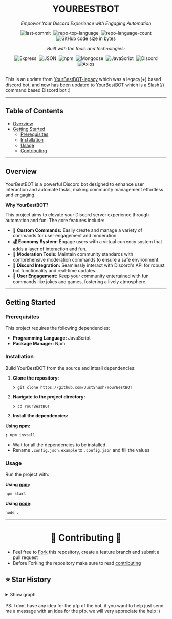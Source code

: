 <div align="center" class="text-center">
  <h1>YOURBESTBOT</h1>
  <p><em>Empower Your Discord Experience with Engaging Automation</em></p>

  <img alt="last-commit" src="https://img.shields.io/github/last-commit/JustShush/YourBestBOT?style=flat&amp;logo=git&amp;logoColor=white&amp;color=0080ff" class="inline-block mx-1" style="margin: 0px 2px;">
  <img alt="repo-top-language" src="https://img.shields.io/github/languages/top/JustShush/YourBestBOT?style=flat&amp;color=0080ff" class="inline-block mx-1" style="margin: 0px 2px;">
  <img alt="repo-language-count" src="https://img.shields.io/github/languages/count/JustShush/YourBestBOT?style=flat&amp;color=0080ff" class="inline-block mx-1" style="margin: 0px 2px;">
  <br>
  <img src="https://img.shields.io/github/languages/code-size/JustShush/YourBestBOT" alt="GitHub code size in bytes"/>
  <!-- <img src="https://img.shields.io/endpoint?url=https://ghloc.vercel.app/api/JustShush/YourBestBOT/badge?filter=.js$&label=lines%20of%20code&color=blue" alt="GitHub lines of code"/> -->
  <p><em>Built with the tools and technologies:</em></p>
  <img alt="Express" src="https://img.shields.io/badge/Express-000000.svg?style=flat&amp;logo=Express&amp;logoColor=white" class="inline-block mx-1" style="margin: 0px 2px;">
  <img alt="JSON" src="https://img.shields.io/badge/JSON-000000.svg?style=flat&amp;logo=JSON&amp;logoColor=white" class="inline-block mx-1" style="margin: 0px 2px;">
  <img alt="npm" src="https://img.shields.io/badge/npm-CB3837.svg?style=flat&amp;logo=npm&amp;logoColor=white" class="inline-block mx-1" style="margin: 0px 2px;">
  <img alt="Mongoose" src="https://img.shields.io/badge/Mongoose-F04D35.svg?style=flat&amp;logo=Mongoose&amp;logoColor=white" class="inline-block mx-1" style="margin: 0px 2px;">
  <img alt="JavaScript" src="https://img.shields.io/badge/JavaScript-F7DF1E.svg?style=flat&amp;logo=JavaScript&amp;logoColor=black" class="inline-block mx-1" style="margin: 0px 2px;">
  <img alt="Discord" src="https://img.shields.io/badge/Discord-5865F2.svg?style=flat&amp;logo=Discord&amp;logoColor=white" class="inline-block mx-1" style="margin: 0px 2px;">
  <img alt="Axios" src="https://img.shields.io/badge/Axios-5A29E4.svg?style=flat&amp;logo=Axios&amp;logoColor=white" class="inline-block mx-1" style="margin: 0px 2px;">
</div>
<!--
<br>
<div align="center" class="text-center" >
<a href="https://discord.gg/uaZjU2pdVd"><img src="https://img.shields.io/badge/Discord-%235865F2.svg?style=for-the-badge&logo=discord&logoColor=white" title="Support Server" alt="Support Server" /></a> 
<a href="https://yourbestbot.pt/invite"><img src="https://img.shields.io/badge/-Invite%20Me!-blue?style=for-the-badge" title="JustShush" alt="JustShush" /></a> 
</div> -->
<br>

This is an update from [YourBestBOT-legacy](https://github.com/JustShush/DiscordBOT-legacy) which was a legacy(+) based discord bot, and now has been updated to [YourBestBOT](https://github.com/JustShush/YourBestBOT) which is a Slash(/) command based Discord bot :)

<hr>
<h2>Table of Contents</h2>
<ul class="list-disc pl-4 my-0">
<li class="my-0"><a href="#overview">Overview</a></li>
<li class="my-0"><a href="#getting-started">Getting Started</a>
<ul class="list-disc pl-4 my-0">
<li class="my-0"><a href="#prerequisites">Prerequisites</a></li>
<li class="my-0"><a href="#installation">Installation</a></li>
<li class="my-0"><a href="#usage">Usage</a></li>
<li class="my-0"><a href="#--contributing--">Contributing</a></li>
</ul>
</li>
</ul>
<hr>

<h2>Overview</h2>
<p>YourBestBOT is a powerful Discord bot designed to enhance user interaction and automate tasks, making community management effortless and engaging.</p>
<p><strong>Why YourBestBOT?</strong></p>
<p>This project aims to elevate your Discord server experience through automation and fun. The core features include:</p>
<ul class="list-disc pl-4 my-0">
<li class="my-0"><strong>🎉 Custom Commands:</strong> Easily create and manage a variety of commands for user engagement and moderation.</li>
<li class="my-0"><strong>💰 Economy System:</strong> Engage users with a virtual currency system that adds a layer of interaction and fun.</li>
<li class="my-0"><strong>🔧 Moderation Tools:</strong> Maintain community standards with comprehensive moderation commands to ensure a safe environment.</li>
<li class="my-0"><strong>🤖 Discord Integration:</strong> Seamlessly interact with Discord's API for robust bot functionality and real-time updates.</li>
<li class="my-0"><strong>🎊 User Engagement:</strong> Keep your community entertained with fun commands like jokes and games, fostering a lively atmosphere.</li>
</ul>
<hr>

<h2>Getting Started</h2>
<h3>Prerequisites</h3>
<p>This project requires the following dependencies:</p>
<ul class="list-disc pl-4 my-0">
<li class="my-0"><strong>Programming Language:</strong> JavaScript</li>
<li class="my-0"><strong>Package Manager:</strong> Npm</li>
</ul>

<h3>Installation</h3>
<p>Build YourBestBOT from the source and intsall dependencies:</p>
<ol>
<li class="my-0">
<p><strong>Clone the repository:</strong></p>
<pre><code class="language-sh">❯ git clone https://github.com/JustShush/YourBestBOT
</code></pre>
</li>
<li class="my-0">
<p><strong>Navigate to the project directory:</strong></p>
<pre><code class="language-sh">❯ cd YourBestBOT
</code></pre>
</li>
<li class="my-0">
<p><strong>Install the dependencies:</strong></p>
</li>
</ol>
<p><strong>Using <a href="https://www.npmjs.com/">npm</a>:</strong></p>
<pre><code class="language-sh">❯ npm install
</code></pre>

- Wait for all the dependencies to be installed
- Rename `.config.json.example` to `.config.json` and fill the values
<h3>Usage</h3>
<p>Run the project with:</p>
<p><strong>Using <a href="https://www.npmjs.com/">npm</a>:</strong></p>
<pre><code class="language-sh">npm start
</code></pre>
<p><strong>Using <a href="https://www.nodejs.org/">node</a>:</strong></p>
<pre><code class="language-sh">node .
</code></pre>
<hr>

<h1 align="center"> 🤝 Contributing 🤝 </h1>

- Feel free to [Fork](https://github.com/JustShush/YourBestBOT/fork) this repository, create a feature branch and submit a pull request
- Before Forking the repository make sure to read [contributing](https://github.com/JustShush/YourBestBOT/blob/main/CONTRIBUTING.md#contributing)

## ⭐ Star History
<details>
<summary>Show graph</summary>

[![Star History Chart](https://api.star-history.com/svg?repos=JustShush/YourBestBOT&type=Date)](https://star-history.com/#JustShush/YourBestBOT&Date)
</details>

<br>
PS: I dont have any idea for the pfp of the bot, if you want to help just send me a message with an idea for the pfp, we will very appreciate the help :)
<!-- #################################################################### -->

<!--
# DiscordBOT2.0
<div style="display: block; margin-left: auto; margin-right: auto; width: 50%" >
<a href="https://discord.gg/uaZjU2pdVd"><img src="https://img.shields.io/badge/Discord-%235865F2.svg?style=for-the-badge&logo=discord&logoColor=white" title="Support Server" alt="Support Server" /></a> 
<a href="https://yourbestbot.pt/invite"><img src="https://img.shields.io/badge/-Invite%20Me!-blue?style=for-the-badge" title="JustShush" alt="JustShush" /></a> 
</div>
<br>

- A Discord Bot that im working on :)

This is an update from [YourBestBOT-legacy](https://github.com/JustShush/DiscordBOT-legacy) which was a legacy(+) based discord bot, and now has been updated to [YourBestBOT](https://github.com/JustShush/YourBestBOT) which is a Slash(/) command based Discord bot :)

<p align="center">
  <a href="#-resource-links">Resource Links</a>
  •
  <a href="#-prerequisites">Prerequisites</a>
  •
  <a href="#-getting-started">Getting Started</a>
  •
  <a href="#--contributing--">Contributing</a>
</p>

<br>

## 🔗 Resource Links

- 🤖 YourBestBOT Bot: [Invite Here](https://yourbestbot.pt/invite)
- 🤝 Support Server: [Join Here](https://yourbestbot.pt/support)

<br>

## 📦 Prerequisites

- [Node.js](https://nodejs.org/en/) v20.11.0 or higher
- [Git](https://git-scm.com/downloads)
- [MongoDB](https://www.mongodb.com)

<br>

## 🚀 Getting Started

- Open the terminal and run the following commands

```
git clone git@github.com:JustShush/YourBestBOT.git
cd YourBestBOT
npm install
```
```
git clone git@github.com:JustShush/YourBestBOT.git ; cd YourBestBOT ; npm install
```

- Wait for all the dependencies to be installed
- Rename `.config.json.example` to `.config.json` and fill the values
- Type `node .` to start the bot

If you need any additional help, make sure to read our guides [join the Discord support & community server](https://mdinis.pt/discord)

<br>

<h1 align="center"> 🤝 Contributing 🤝 </h1>

- Feel free to [Fork](https://github.com/JustShush/YourBestBOT/fork) this repository, create a feature branch and submit a pull request
- Before Forking the repository make sure to read [contributing](https://github.com/JustShush/YourBestBOT/blob/main/CONTRIBUTING.md#contributing)

<br>
PS: I dont have any idea for the pfp of the bot, if you want to help just send me a message with an idea for the pfp, we will very appreciate the help :)

# TODO

- Add a new endpoints that gets all commands aswell has the type of command and description so i can make a dynamic thing on the [website](https://yourbestbot.pt).
- Make auth for the api.
- 42API Implementation done just need to do the command now.

## 😕 Support

[![Discord](https://discord.com/api/guilds/1054090158779150376/widget.png?style=banner4)](https://yourbestbot.pt/support)

## ⭐ Star History

<details>
<summary>Show graph</summary>

[![Star History Chart](https://api.star-history.com/svg?repos=JustShush/YourBestBOT&type=Date)](https://star-history.com/#JustShush/YourBestBOT&Date)

</details>

-->
